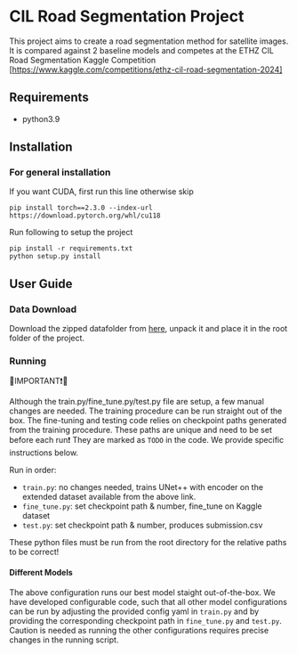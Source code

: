 # CIL Road Segmentation Project

This project aims to create a road segmentation method for satellite images. It is compared against 2 baseline models and competes at the ETHZ CIL Road Segmentation Kaggle Competition [https://www.kaggle.com/competitions/ethz-cil-road-segmentation-2024]


Requirements
----
- python3.9

Installation
---------------
### For general installation

If you want CUDA, first run this line otherwise skip
```
pip install torch==2.3.0 --index-url https://download.pytorch.org/whl/cu118
```

Run following to setup the project
```
pip install -r requirements.txt
python setup.py install
```

## User Guide


### Data Download

Download the zipped datafolder from [here](https://drive.google.com/file/d/1Arzutq5zARJsXN95as67BnT1NyLjA7wx/view?usp=sharing), 
unpack it and place it in the root folder of the project.

### Running 

🔴IMPORTANT❗🔴

Although the train.py/fine_tune.py/test.py file are setup, a few manual changes are needed. The training procedure can be run straight out of the box. The fine-tuning and testing code relies on checkpoint paths generated from the training procedure. These paths are unique and need to be set before each run❗ They are marked as `TODO` in the code. We provide specific instructions below.

Run in order:
- `train.py`: no changes needed, trains UNet++ with encoder on the extended dataset available from the above link.
- `fine_tune.py`: set checkpoint path & number, fine_tune on Kaggle dataset
- `test.py`: set checkpoint path & number, produces submission.csv

These python files must be run from the root directory for the relative paths to be correct!

#### Different Models

The above configuration runs our best model staight out-of-the-box. We have developed configurable code, such that all other model configurations can be run by adjusting the provided config yaml in `train.py` and by providing the corresponding checkpoint path in `fine_tune.py` and `test.py`. Caution is needed as running the other configurations requires precise changes in the running script. 

